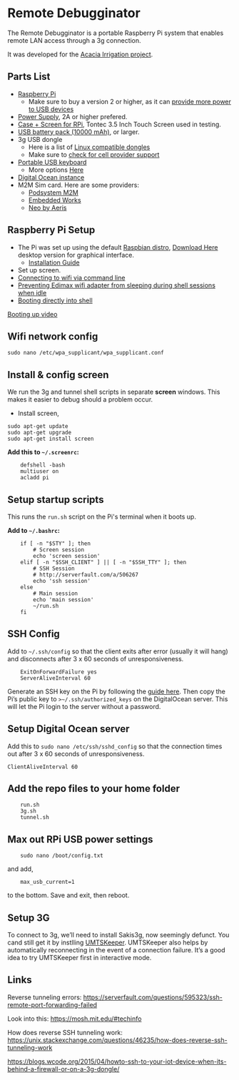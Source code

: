 # Remote Debugginator

The Remote Debugginator is a portable Raspberry Pi system that enables remote LAN access through a 3g connection.

It was developed for the [Acacia Irrigation project](http://acaciairrigation.org/).

## Parts List

* [Raspberry Pi](https://www.raspberrypi.org/products/raspberry-pi-3-model-b/)
  * Make sure to buy a version 2 or higher, as it can [provide more power to USB devices](https://raspberrypi.stackexchange.com/questions/27708/is-setting-max-usb-current-1-to-give-more-power-to-usb-devices-a-bad-idea)
* [Power Supply](https://www.raspberrypi.org/products/raspberry-pi-universal-power-supply/), 2A or higher prefered. 
* [Case + Screen for RPi](http://www.amazon.com/Tontec%C2%AE-Raspberry-Display-Touchscreen-Transparent/dp/B00NANNJLQ/), Tontec 3.5 Inch Touch Screen used in testing. 
* [USB battery pack (10000 mAh)](http://www.amazon.com/Anker-10000mAh-Portable-External-Technology/dp/B009USAJCC/), or larger.
* 3g USB dongle
  * Here is a list of [Linux compatible dongles](http://elinux.org/RPi_VerifiedPeripherals#USB_3G_Dongles)
  * Make sure to [check for cell provider support](http://www.worldtimezone.com/gsm.html)
* [Portable USB keyboard](http://www.amazon.com/Rii-mini-X1-Raspberry-KP-810-10LL/dp/B00I5SW8MC/)
  * More options [Here](http://www.riitek.com/product/mini.html)
* [Digital Ocean instance](https://www.digitalocean.com/)
* M2M Sim card. Here are some providers:
  * [Podsystem M2M](http://www.podsystemm2m.com/)
  * [Embedded Works](http://www.embeddedworks.net/m2m-data.html)
  * [Neo by Aeris](http://neo.aeris.com/pricing/plans-pricing/)
  
## Raspberry Pi Setup

* The Pi was set up using the default [Raspbian distro](https://www.raspbian.org/), [Download Here](https://www.raspberrypi.org/downloads/raspbian/) desktop version for graphical interface. 
  * [Installation Guide](https://www.raspberrypi.org/documentation/installation/installing-images/README.md)
* Set up screen.
* [Connecting to wifi via command line](https://www.raspberrypi.org/documentation/configuration/wireless/wireless-cli.md)
* [Preventing Edimax wifi adapter from sleeping during shell sessions when idle](https://www.raspberrypi.org/forums/viewtopic.php?t=61665)
* [Booting directly into shell](http://stackoverflow.com/a/17830633)

[Booting up video](https://www.youtube.com/embed/kkuggWvZ5NY)

## Wifi network config

    sudo nano /etc/wpa_supplicant/wpa_supplicant.conf

## Install & config screen

We run the 3g and tunnel shell scripts in separate <strong>screen</strong> windows. This makes it easier to debug should a problem occur.

* Install screen,

```
sudo apt-get update
sudo apt-get upgrade
sudo apt-get install screen
```

**Add this to `~/.screenrc`:**

```
    defshell -bash
    multiuser on
    acladd pi
```

## Setup startup scripts

This runs the `run.sh` script on the Pi's terminal when it boots up.

**Add to `~/.bashrc`:**

```
    if [ -n "$STY" ]; then
        # Screen session
        echo 'screen session'
    elif [ -n "$SSH_CLIENT" ] || [ -n "$SSH_TTY" ]; then
        # SSH Session
        # http://serverfault.com/a/506267
        echo 'ssh session'
    else
        # Main session
        echo 'main session'
        ~/run.sh
    fi
```


## SSH Config

Add to `~/.ssh/config` so that the client exits after error (usually it will hang) and disconnects after 3 x 60 seconds of unresponsiveness.

```
    ExitOnForwardFailure yes
    ServerAliveInterval 60
```

Generate an SSH key on the Pi by following the [guide here](https://help.github.com/articles/generating-ssh-keys/). Then copy the Pi’s public key to `>~/.ssh/authorized_keys` on the DigitalOcean server. This will let the Pi login to the server without a password.

## Setup Digital Ocean server
Add this to `sudo nano /etc/ssh/sshd_config` so that the connection times out after 3 x 60 seconds of unresponsiveness.

    ClientAliveInterval 60

## Add the repo files to your home folder

```
    run.sh
    3g.sh
    tunnel.sh
```

## Max out RPi USB power settings

```
    sudo nano /boot/config.txt
```

and add,

```
    max_usb_current=1
```

to the bottom. Save and exit, then reboot.

## Setup 3G

To connect to 3g, we’ll need to install Sakis3g, now seemingly defunct. You cand still get it by instlling [UMTSKeeper](http://mintakaconciencia.net/squares/umtskeeper/). UMTSKeeper also helps by automatically reconnecting in the event of a connection failure. It’s a good idea to try UMTSKeeper first in interactive mode.

## Links
Reverse tunneling errors: https://serverfault.com/questions/595323/ssh-remote-port-forwarding-failed

Look into this: https://mosh.mit.edu/#techinfo

How does reverse SSH tunneling work: https://unix.stackexchange.com/questions/46235/how-does-reverse-ssh-tunneling-work

https://blogs.wcode.org/2015/04/howto-ssh-to-your-iot-device-when-its-behind-a-firewall-or-on-a-3g-dongle/
